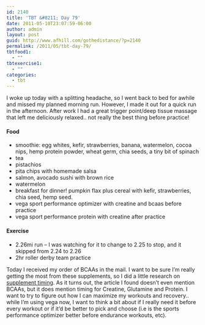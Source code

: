 ```yaml
---
id: 2140
title: 'TBT &#8211; Day 79'
date: 2011-05-10T23:07:59-06:00
author: admin
layout: post
guid: http://www.afhill.com/gothedistance/?p=2140
permalink: /2011/05/tbt-day-79/
tbtfood1:
  - ""
tbtexercise1:
  - ""
categories:
  - tbt
---
```

I woke up today with a splitting headache, so I went back to bed for awhile and missed my planned morning run. However, I made it out for a quick run in the afternoon. After work I had a great trigger point/deep tissue massage that left me deliciously relaxed.. not really the best thing before practice!

#### Food

  * smoothie: egg whites, kefir, strawberries, banana, watermelon, cocoa nips, hemp protein powder, wheat germ, chia seeds, a tiny bit of spinach
  * tea
  * pistachios
  * pita chips with homemade salsa
  * salmon, avocado sushi with brown rice
  * watermelon
  * breakfast for dinner! pumpkin flax plus cereal with kefir, strawberries, chia seed, hemp seed.
  * vega sport performance optimizer with creatine and bcaas before practice
  * vega sport performance protein with creatine after practice

#### Exercise

  * 2.26mi run &#8211; I was watching for it to change to 2.25 to stop, and it skipped from 2.24 to 2.26 
  * 2hr roller derby team practice

Today I received my order of BCAAs in the mail. I want to be sure I&#8217;m really getting the most from these supplements, so I did a little research on [supplement timing](http://www.bodybuilding.com/fun/lebrun19.htm). As it turns out, the article I found doesn&#8217;t even mention BCAAs, but it does mention timing for Creatine, Glutamine and Protein. I want to try to figure out how I can maximize my workouts and recovery.. while I&#8217;m using vega now, I want to think a bit about if I really need it before every workout or if it&#8217;d be better to pick and choose (i.e is the sports performance optimizer better before endurance workouts, etc).